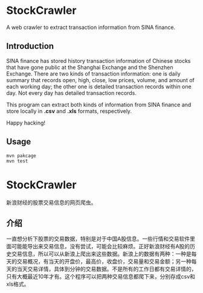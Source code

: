 # StockCrawler
 A web crawler to extract transaction information from SINA finance.
 
## Introduction
SINA finance has stored history transaction information of Chinese stocks that have gone public at the Shanghai Exchange and the Shenzhen Exchange. There are two kinds of transaction information: one is daily summary that records open, high, close, low prices, volume, and amount of each working day; the other one is detailed transaction records within one day. Not every day has detailed transaction records.

This program can extract both kinds of information from SINA finance and store locally in **.csv** and **.xls** formats, respectively. 

Happy hacking!

## Usage
```
mvn pakcage
mvn test
```

# StockCrawler

新浪财经的股票交易信息的网页爬虫。

## 介绍

一直想分析下股票的交易数据，特别是对于中国A股信息。一些行情和交易软件里面可能能导出来交易信息，没有尝试，可能会比较麻烦。正好新浪财经有A股的历史交易信息，所以可以从新浪上爬出来这些数据。新浪上的数据有两种：一种是每天的交易概况，有当天的开盘价，最高价，收盘价，交易量和交易金额；另一种每天的当天交易详情，具体到分钟的交易数据。不是所有的工作日都有交易详情的，只有大概最近10年才有。这个程序可以把两种交易信息都爬下来，分别存成csv和xls格式。